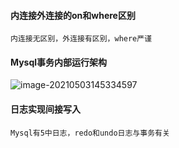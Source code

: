 #### 内连接外连接的on和where区别

```
内连接无区别，外连接有区别，where严谨
```

#### Mysql事务内部运行架构

![image-20210503145334597](C:\Users\KZEAL\AppData\Roaming\Typora\typora-user-images\image-20210503145334597.png)

#### 日志实现间接写入

```
Mysql有5中日志，redo和undo日志与事务有关
```

